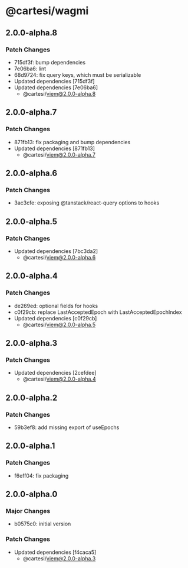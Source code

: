 # @cartesi/wagmi

## 2.0.0-alpha.8

### Patch Changes

- 715df3f: bump dependencies
- 7e06ba6: lint
- 68d9724: fix query keys, which must be serializable
- Updated dependencies [715df3f]
- Updated dependencies [7e06ba6]
    - @cartesi/viem@2.0.0-alpha.8

## 2.0.0-alpha.7

### Patch Changes

- 871fb13: fix packaging and bump dependencies
- Updated dependencies [871fb13]
    - @cartesi/viem@2.0.0-alpha.7

## 2.0.0-alpha.6

### Patch Changes

- 3ac3cfe: exposing @tanstack/react-query options to hooks

## 2.0.0-alpha.5

### Patch Changes

- Updated dependencies [7bc3da2]
    - @cartesi/viem@2.0.0-alpha.6

## 2.0.0-alpha.4

### Patch Changes

- de269ed: optional fields for hooks
- c0f29cb: replace LastAcceptedEpoch with LastAcceptedEpochIndex
- Updated dependencies [c0f29cb]
    - @cartesi/viem@2.0.0-alpha.5

## 2.0.0-alpha.3

### Patch Changes

- Updated dependencies [2cefdee]
    - @cartesi/viem@2.0.0-alpha.4

## 2.0.0-alpha.2

### Patch Changes

- 59b3ef8: add missing export of useEpochs

## 2.0.0-alpha.1

### Patch Changes

- f6eff04: fix packaging

## 2.0.0-alpha.0

### Major Changes

- b0575c0: initial version

### Patch Changes

- Updated dependencies [f4caca5]
    - @cartesi/viem@2.0.0-alpha.3
